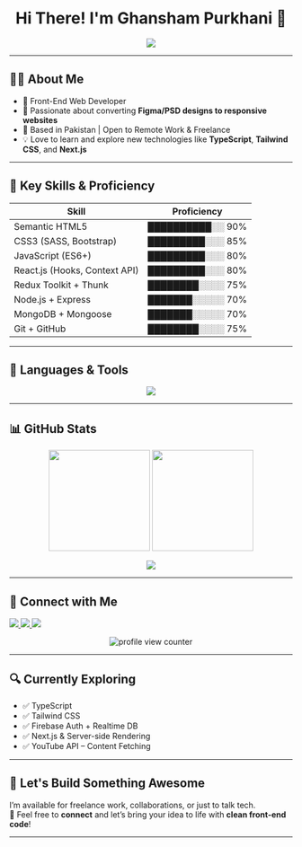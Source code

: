 
<h1 align="center">Hi There! I'm Ghansham Purkhani 👋</h1>
<p align="center"><img src="https://readme-typing-svg.herokuapp.com?font=Fira+Code&pause=1000&color=00FF00&center=true&width=435&lines=Turning+Ideas+Into+Code..." /></p>

---

## 👨‍💻 About Me

- 🎯 Front-End Web Developer
- 🎨 Passionate about converting **Figma/PSD designs to responsive websites**
- 📍 Based in Pakistan | Open to Remote Work & Freelance
- 💡 Love to learn and explore new technologies like **TypeScript**, **Tailwind CSS**, and **Next.js**

---

## 🚀 Key Skills & Proficiency

| Skill                             | Proficiency |
| ----------------------------------| ------------|
| Semantic HTML5                    | ██████████░░ 90% |
| CSS3 (SASS, Bootstrap)            | █████████░░░ 85% |
| JavaScript (ES6+)                 | █████████░░░ 80% |
| React.js (Hooks, Context API)     | █████████░░░ 80% |
| Redux Toolkit + Thunk             | ████████░░░░ 75% |
| Node.js + Express                 | ███████░░░░░ 70% |
| MongoDB + Mongoose                | ███████░░░░░ 70% |
| Git + GitHub                      | ████████░░░░ 75% |

---

## 🧰 Languages & Tools

<p align="center">
  <img src="https://skillicons.dev/icons?i=html,css,js,ts,react,redux,nodejs,mongodb,bootstrap,tailwind,figma,vscode,git,github" />
</p>

---

## 📊 GitHub Stats

<p align="center">
  <img src="https://github-readme-stats.vercel.app/api?username=Ghanshampurkhani&show_icons=true&theme=tokyonight" height="180" />
  <img src="https://github-readme-streak-stats.herokuapp.com?user=Ghanshampurkhani&theme=tokyonight" height="180" />
</p>

<p align="center">
  <img src="https://github-profile-summary-cards.vercel.app/api/cards/profile-details?username=Ghanshampurkhani&theme=tokyonight" />
</p>

---

## 👥 Connect with Me

<p>
  <a href="https://linkedin.com/in/YOUR_USERNAME" target="_blank">
    <img src="https://img.shields.io/badge/LinkedIn-0077B5?style=flat&logo=linkedin&logoColor=white" />
  </a>
  <a href="https://instagram.com/YOUR_USERNAME" target="_blank">
    <img src="https://img.shields.io/badge/Instagram-E4405F?style=flat&logo=instagram&logoColor=white" />
  </a>
  <a href="mailto:YOUR_EMAIL@gmail.com">
    <img src="https://img.shields.io/badge/Gmail-D14836?style=flat&logo=gmail&logoColor=white" />
  </a>
</p>

<p align="center">
  <img src="https://komarev.com/ghpvc/?username=Ghanshampurkhani&style=flat-square&color=green" alt="profile view counter" />
</p>

---

## 🔍 Currently Exploring

- ✅ TypeScript  
- ✅ Tailwind CSS  
- ✅ Firebase Auth + Realtime DB  
- ✅ Next.js & Server-side Rendering  
- ✅ YouTube API – Content Fetching

---

## 🎯 Let's Build Something Awesome

I’m available for freelance work, collaborations, or just to talk tech.  
💬 Feel free to **connect** and let’s bring your idea to life with **clean front-end code**!

---
